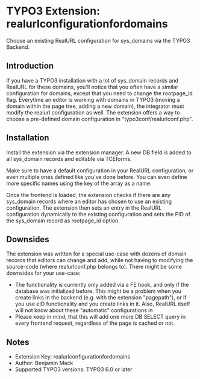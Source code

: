 TYPO3 Extension: realurlconfigurationfordomains
===============================================

Choose an existing RealURL configuration for sys_domains via the TYPO3 Backend.

Introduction
------------
If you have a TYPO3 installation with a lot of sys_domain records and
RealURL for these domains, you'll notice that you often have a 
similar configuration for domains, except that you need to change
the rootpage_id flag. Everytime an editor is working with domains in
TYPO3 (moving a domain within the page tree, adding a new domain),
the integrator must modify the realurl configuration as well. The
extension offers a way to choose a pre-defined domain configuration
in "typo3conf/realurlconf.php".

Installation
------------
Install the extension via the extension manager. A new DB field is
added to all sys_domain records and editable via TCEforms.

Make sure to have a default configuration in your RealURL
configuration, or even multiple ones defined like you've
done before. You can even define more specific names using the key 
of the array as a name.

Once the frontend is loaded, the extension checks if there
are any sys_domain records where an editor has chosen to use an
existing configuration. The extension then sets an entry in the
RealURL configuration dynamically to the existing configuration and
sets the PID of the sys_domain record as rootpage_id option.

Downsides
---------
The extension was written for a special use-case with dozens of
domain records that editors can change and add, while not having
to modifying the source-code (where realurlconf.php belongs to).
There might be some downsides for your use-case:

 * The functionality is currently only added via a FE hook, and only if the database was initialized before. This might be a problem when you create links in the backend (e.g. with the extension "pagepath"), or if you use eID functionality and you create links in it. Also, RealURL itself will not know about these "automatic" configurations in 
 * Please keep in mind, that this will add one more DB SELECT query in every frontend request, regardless of the page is cached or not.


Notes
-----
 * Extension Key: realurlconfigurationfordomains
 * Author: Benjamin Mack
 * Supported TYPO3 versions: TYPO3 6.0 or later
